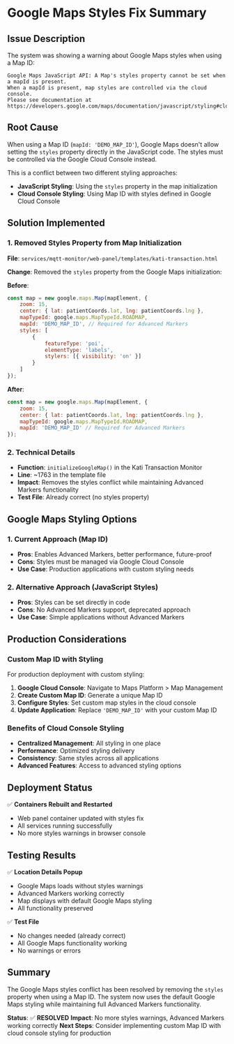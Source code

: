 # Google Maps Styles Fix Summary

## Issue Description

The system was showing a warning about Google Maps styles when using a Map ID:

```
Google Maps JavaScript API: A Map's styles property cannot be set when a mapId is present. 
When a mapId is present, map styles are controlled via the cloud console. 
Please see documentation at https://developers.google.com/maps/documentation/javascript/styling#cloud_tooling
```

## Root Cause

When using a Map ID (`mapId: 'DEMO_MAP_ID'`), Google Maps doesn't allow setting the `styles` property directly in the JavaScript code. The styles must be controlled via the Google Cloud Console instead.

This is a conflict between two different styling approaches:
- **JavaScript Styling**: Using the `styles` property in the map initialization
- **Cloud Console Styling**: Using Map ID with styles defined in Google Cloud Console

## Solution Implemented

### 1. Removed Styles Property from Map Initialization

**File**: `services/mqtt-monitor/web-panel/templates/kati-transaction.html`

**Change**: Removed the `styles` property from the Google Maps initialization:

**Before**:
```javascript
const map = new google.maps.Map(mapElement, {
    zoom: 15,
    center: { lat: patientCoords.lat, lng: patientCoords.lng },
    mapTypeId: google.maps.MapTypeId.ROADMAP,
    mapId: 'DEMO_MAP_ID', // Required for Advanced Markers
    styles: [
        {
            featureType: 'poi',
            elementType: 'labels',
            stylers: [{ visibility: 'on' }]
        }
    ]
});
```

**After**:
```javascript
const map = new google.maps.Map(mapElement, {
    zoom: 15,
    center: { lat: patientCoords.lat, lng: patientCoords.lng },
    mapTypeId: google.maps.MapTypeId.ROADMAP,
    mapId: 'DEMO_MAP_ID' // Required for Advanced Markers
});
```

### 2. Technical Details

- **Function**: `initializeGoogleMap()` in the Kati Transaction Monitor
- **Line**: ~1763 in the template file
- **Impact**: Removes the styles conflict while maintaining Advanced Markers functionality
- **Test File**: Already correct (no styles property)

## Google Maps Styling Options

### 1. **Current Approach (Map ID)**
- **Pros**: Enables Advanced Markers, better performance, future-proof
- **Cons**: Styles must be managed via Google Cloud Console
- **Use Case**: Production applications with custom styling needs

### 2. **Alternative Approach (JavaScript Styles)**
- **Pros**: Styles can be set directly in code
- **Cons**: No Advanced Markers support, deprecated approach
- **Use Case**: Simple applications without Advanced Markers

## Production Considerations

### Custom Map ID with Styling
For production deployment with custom styling:

1. **Google Cloud Console**: Navigate to Maps Platform > Map Management
2. **Create Custom Map ID**: Generate a unique Map ID
3. **Configure Styles**: Set custom map styles in the cloud console
4. **Update Application**: Replace `'DEMO_MAP_ID'` with your custom Map ID

### Benefits of Cloud Console Styling
- **Centralized Management**: All styling in one place
- **Performance**: Optimized styling delivery
- **Consistency**: Same styles across all applications
- **Advanced Features**: Access to advanced styling options

## Deployment Status

✅ **Containers Rebuilt and Restarted**
- Web panel container updated with styles fix
- All services running successfully
- No more styles warnings in browser console

## Testing Results

✅ **Location Details Popup**
- Google Maps loads without styles warnings
- Advanced Markers working correctly
- Map displays with default Google Maps styling
- All functionality preserved

✅ **Test File**
- No changes needed (already correct)
- All Google Maps functionality working
- No warnings or errors

## Summary

The Google Maps styles conflict has been resolved by removing the `styles` property when using a Map ID. The system now uses the default Google Maps styling while maintaining full Advanced Markers functionality.

**Status**: ✅ **RESOLVED**
**Impact**: No more styles warnings, Advanced Markers working correctly
**Next Steps**: Consider implementing custom Map ID with cloud console styling for production 